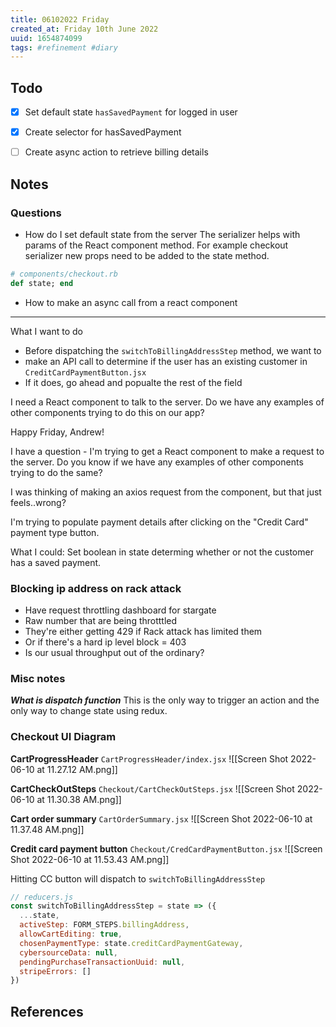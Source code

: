 ```yaml
---
title: 06102022 Friday
created_at: Friday 10th June 2022
uuid: 1654874099
tags: #refinement #diary
---
```


## Todo 
- [x] Set default state `hasSavedPayment` for logged in user
- [x] Create selector for hasSavedPayment
- [ ] Create async action to retrieve billing details




## Notes

### Questions
- How do I set default state from the server
The serializer helps with params of the React component method.
For example checkout serializer new props need to be added to the state method.

```ruby
# components/checkout.rb
def state; end
```




- How to make an async call from a react component

---

What I want to do
- Before dispatching the `switchToBillingAddressStep` method, we want to 
- make an API call to determine if the user has an existing customer in `CreditCardPaymentButton.jsx`
- If it does, go ahead and popualte the rest of the field


I need a React component to talk to the server.  Do we have any examples of other components trying to do this on our app? 

Happy Friday, Andrew! 

I have a question - I'm trying to get a React component to make a request to the server. Do you know if we have any examples of other components trying to do the same?

I was thinking of making an axios request from the component, but that just feels..wrong? 

I'm trying to populate payment details after clicking on the "Credit Card" payment type button.

What I could:
Set boolean in state determing whether or not the customer has a saved payment.



### Blocking ip address on rack attack
- Have request throttling dashboard for stargate
- Raw number that are being throtttled
- They're either getting 429 if Rack attack has limited them
- Or if there's a hard ip level block = 403
- Is our usual throughput out of the ordinary?

### Misc notes
***What is dispatch function***
This is the only way to trigger an action and the only way to change state using redux. 



### Checkout UI Diagram

**CartProgressHeader**
`CartProgressHeader/index.jsx`
![[Screen Shot 2022-06-10 at 11.27.12 AM.png]]

**CartCheckOutSteps**
`Checkout/CartCheckOutSteps.jsx`
![[Screen Shot 2022-06-10 at 11.30.38 AM.png]]

**Cart order summary**
`CartOrderSummary.jsx`
![[Screen Shot 2022-06-10 at 11.37.48 AM.png]]


**Credit card payment button**
`Checkout/CredCardPaymentButton.jsx`
![[Screen Shot 2022-06-10 at 11.53.43 AM.png]]

Hitting CC button will dispatch to `switchToBillingAddressStep` 

```js
// reducers.js
const switchToBillingAddressStep = state => ({
  ...state,
  activeStep: FORM_STEPS.billingAddress,
  allowCartEditing: true,
  chosenPaymentType: state.creditCardPaymentGateway,
  cybersourceData: null,
  pendingPurchaseTransactionUuid: null,
  stripeErrors: []
})
```

## References
